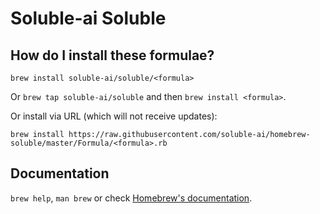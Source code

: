 # Soluble-ai Soluble

## How do I install these formulae?
`brew install soluble-ai/soluble/<formula>`

Or `brew tap soluble-ai/soluble` and then `brew install <formula>`.

Or install via URL (which will not receive updates):

```
brew install https://raw.githubusercontent.com/soluble-ai/homebrew-soluble/master/Formula/<formula>.rb
```

## Documentation
`brew help`, `man brew` or check [Homebrew's documentation](https://docs.brew.sh).
